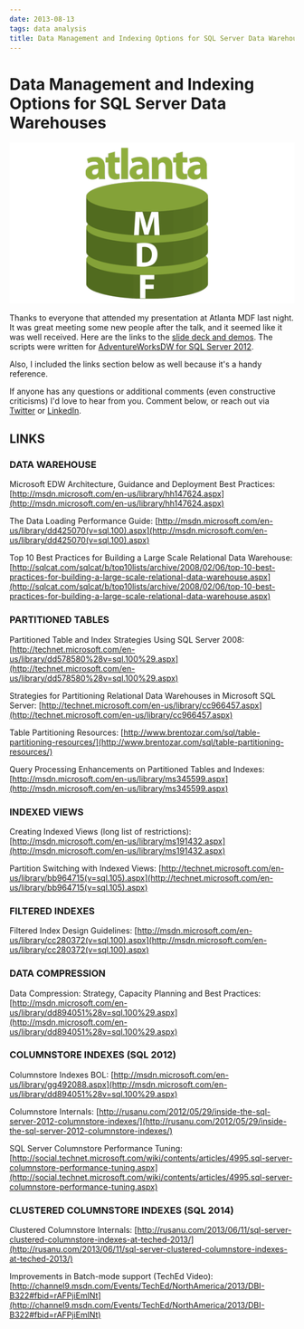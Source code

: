 ```yaml
---
date: 2013-08-13
tags: data analysis
title: Data Management and Indexing Options for SQL Server Data Warehouses
---
```

# Data Management and Indexing Options for SQL Server Data Warehouses

![Atlanta MDF](/assets/img/atlantamdf.jpg)

Thanks to everyone that attended my presentation at Atlanta MDF last night. It was great meeting some new people after the talk, and it seemed like it was well received. Here are the links to the [slide deck and demos](/assets/presentations/data_mgmt_atlantamdf.zip). The scripts were written for [AdventureWorksDW for SQL Server 2012](https://github.com/Microsoft/sql-server-samples/releases/tag/adventureworks).

Also, I included the links section below as well because it's a handy reference.

If anyone has any questions or additional comments (even constructive criticisms) I'd love to hear from you. Comment below, or reach out via [Twitter](http://twitter.com/lanceengland) or [LinkedIn](http://www.linkedin.com/in/lanceengland).

## LINKS

### DATA WAREHOUSE

Microsoft EDW Architecture, Guidance and Deployment Best Practices: [http://msdn.microsoft.com/en-us/library/hh147624.aspx](http://msdn.microsoft.com/en-us/library/hh147624.aspx)

The Data Loading Performance Guide: [http://msdn.microsoft.com/en-us/library/dd425070(v=sql.100).aspx](http://msdn.microsoft.com/en-us/library/dd425070(v=sql.100).aspx)

Top 10 Best Practices for Building a Large Scale Relational Data Warehouse: [http://sqlcat.com/sqlcat/b/top10lists/archive/2008/02/06/top-10-best-practices-for-building-a-large-scale-relational-data-warehouse.aspx](http://sqlcat.com/sqlcat/b/top10lists/archive/2008/02/06/top-10-best-practices-for-building-a-large-scale-relational-data-warehouse.aspx)

### PARTITIONED TABLES  

Partitioned Table and Index Strategies Using SQL Server 2008: [http://technet.microsoft.com/en-us/library/dd578580%28v=sql.100%29.aspx](http://technet.microsoft.com/en-us/library/dd578580%28v=sql.100%29.aspx)

Strategies for Partitioning Relational Data Warehouses in Microsoft SQL Server: [http://technet.microsoft.com/en-us/library/cc966457.aspx](http://technet.microsoft.com/en-us/library/cc966457.aspx)

Table Partitioning Resources: [http://www.brentozar.com/sql/table-partitioning-resources/](http://www.brentozar.com/sql/table-partitioning-resources/)

Query Processing Enhancements on Partitioned Tables and Indexes: [http://msdn.microsoft.com/en-us/library/ms345599.aspx](http://msdn.microsoft.com/en-us/library/ms345599.aspx)

### INDEXED VIEWS

Creating Indexed Views (long list of restrictions): [http://msdn.microsoft.com/en-us/library/ms191432.aspx](http://msdn.microsoft.com/en-us/library/ms191432.aspx)

Partition Switching with Indexed Views: [http://technet.microsoft.com/en-us/library/bb964715(v=sql.105).aspx](http://technet.microsoft.com/en-us/library/bb964715(v=sql.105).aspx)

### FILTERED INDEXES

Filtered Index Design Guidelines: [http://msdn.microsoft.com/en-us/library/cc280372(v=sql.100).aspx](http://msdn.microsoft.com/en-us/library/cc280372(v=sql.100).aspx)

### DATA COMPRESSION

Data Compression: Strategy, Capacity Planning and Best Practices: [http://msdn.microsoft.com/en-us/library/dd894051%28v=sql.100%29.aspx](http://msdn.microsoft.com/en-us/library/dd894051%28v=sql.100%29.aspx)

### COLUMNSTORE INDEXES (SQL 2012)

Columnstore Indexes BOL: [http://msdn.microsoft.com/en-us/library/gg492088.aspx](http://msdn.microsoft.com/en-us/library/dd894051%28v=sql.100%29.aspx)

Columnstore Internals: [http://rusanu.com/2012/05/29/inside-the-sql-server-2012-columnstore-indexes/](http://rusanu.com/2012/05/29/inside-the-sql-server-2012-columnstore-indexes/)

SQL Server Columnstore Performance Tuning: [http://social.technet.microsoft.com/wiki/contents/articles/4995.sql-server-columnstore-performance-tuning.aspx](http://social.technet.microsoft.com/wiki/contents/articles/4995.sql-server-columnstore-performance-tuning.aspx)

### CLUSTERED COLUMNSTORE INDEXES (SQL 2014)

Clustered Columnstore Internals: [http://rusanu.com/2013/06/11/sql-server-clustered-columnstore-indexes-at-teched-2013/](http://rusanu.com/2013/06/11/sql-server-clustered-columnstore-indexes-at-teched-2013/)

Improvements in Batch-mode support (TechEd Video): [http://channel9.msdn.com/Events/TechEd/NorthAmerica/2013/DBI-B322#fbid=rAFPjiEmlNt](http://channel9.msdn.com/Events/TechEd/NorthAmerica/2013/DBI-B322#fbid=rAFPjiEmlNt)
